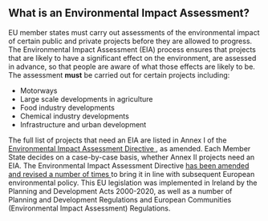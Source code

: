 ##  What is an Environmental Impact Assessment?

EU member states must carry out assessments of the environmental impact of
certain public and private projects before they are allowed to progress. The
Environmental Impact Assessment (EIA) process ensures that projects that are
likely to have a significant effect on the environment, are assessed in
advance, so that people are aware of what those effects are likely to be. The
assessment **must** be carried out for certain projects including:

  * Motorways 
  * Large scale developments in agriculture 
  * Food industry developments 
  * Chemical industry developments 
  * Infrastructure and urban development 

The full list of projects that need an EIA are listed in Annex I of the [
Environmental Impact Assessment Directive
](https://ec.europa.eu/environment/eia/pdf/EIA_Directive_informal.pdf) , as
amended. Each Member State decides on a case-by-case basis, whether Annex II
projects need an EIA. The Environmental Impact Assessment Directive [ has been
amended and revised a number of times
](https://ec.europa.eu/environment/eia/eia-legalcontext.htm) to bring it in
line with subsequent European environmental policy. This EU legislation was
implemented in Ireland by the Planning and Development Acts 2000-2020, as well
as a number of Planning and Development Regulations and European Communities
(Environmental Impact Assessment) Regulations.

